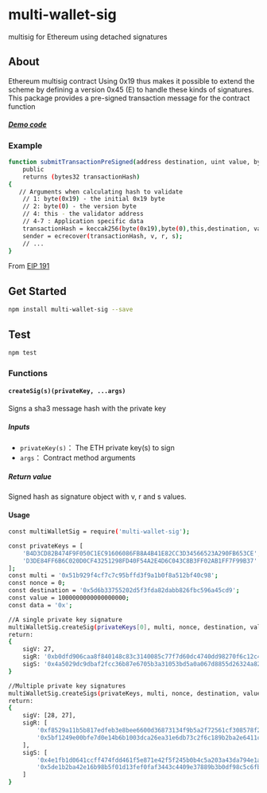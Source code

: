 # multi-wallet-sig
multisig for Ethereum using detached signatures

## About
Ethereum multisig contract Using 0x19 thus makes it possible to extend the scheme by defining a version 0x45 (E) to handle these kinds of signatures.
This package provides a pre-signed transaction message for the contract function

##### [Demo code](https://github.com/drunken005/offline-multiSigWallet-demo)

### Example
```bash
function submitTransactionPreSigned(address destination, uint value, bytes data, uint nonce, uint8 v, bytes32 r, bytes32 s)
    public
    returns (bytes32 transactionHash)
{
   // Arguments when calculating hash to validate
    // 1: byte(0x19) - the initial 0x19 byte
    // 2: byte(0) - the version byte
    // 4: this - the validator address
    // 4-7 : Application specific data
    transactionHash = keccak256(byte(0x19),byte(0),this,destination, value, data, nonce);
    sender = ecrecover(transactionHash, v, r, s);
    // ...
}
```
From [EIP 191](https://github.com/Arachnid/EIPs/commit/8f8b68d37a4c9e1207d1f3f8b987d62270824ce0)


## Get Started
```bash
npm install multi-wallet-sig --save
```
## Test
```bash
npm test
```
### Functions
#### `createSig(s)(privateKey, ...args)`
Signs a sha3 message hash with the private key
##### Inputs
* `privateKey(s)`：  The ETH private key(s) to sign
* `args`： Contract method arguments

##### Return value
Signed hash as signature object with v, r and s values.

#### Usage
```bash
const multiWalletSig = require('multi-wallet-sig');

const privateKeys = [
    'B4D3CD82B474F9F050C1EC91606086FB8A4B41E82CC3D34566523A290FB653CE',
    'D3DE84FF6B6C020D0CF43251298FD40F54A2E4D6C043C8B3FF02AB1FF7F99B37'
];
const multi = '0x51b929f4cf7c7c95bffd3f9a1b0f8a512bf40c98';
const nonce = 0;
const destination = '0x5d6b33755202d5f3fda82dabb826fbc596a45cd9';
const value = 1000000000000000000;
const data = '0x';

//A single private key signature
multiWalletSig.createSig(privateKeys[0], multi, nonce, destination, value, data);
return:
{
    sigV: 27,
    sigR: '0xb0dfd906caa8f840148c83c3140085c77f7d60dc4740dd98270f6c12c43a7f6e',
    sigS: '0x4a5029dc9dbaf2fcc36b87e6705b3a31053bd5a0a067d8855d26324a82b97d60'
}

//Multiple private key signatures
multiWalletSig.createSigs(privateKeys, multi, nonce, destination, value, data);
return:
{
    sigV: [28, 27],
    sigR: [
        '0xf8529a11b5b817edfeb3e8bee6600d36873134f9b5a2f72561cf308578f2e004',
        '0x5bf1249e00bfe7d0e14b6b1003dca26ea31e6db73c2f6c189b2ba2e6411c06bd'
    ],
    sigS: [
        '0x4e1fb1d0641ccff474fdd461f5e871e42f5f245b0b4c5a203a43da794e1a7fb3',
        '0x5de1b2ba42e16b98b5f01d13fef0faf3443c4409e37889b3b0df98c5c6fbd7f6'
    ]
}
```